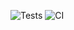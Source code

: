 ![Tests](https://github.com/andrewteece/andrewteece-portfolio/actions/workflows/test.yml/badge.svg)
![CI](https://github.com/andrewteece/andrewteece-portfolio/actions/workflows/test.yml/badge.svg?branch=main)

